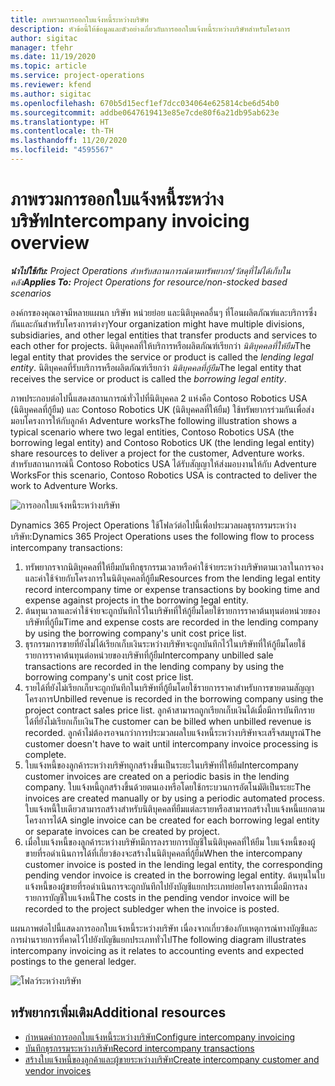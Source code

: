 ```yaml
---
title: ภาพรวมการออกใบแจ้งหนี้ระหว่างบริษัท
description: หัวข้อนี้ให้ข้อมูลและตัวอย่างเกี่ยวกับการออกใบแจ้งหนี้ระหว่างบริษัทสำหรับโครงการ
author: sigitac
manager: tfehr
ms.date: 11/19/2020
ms.topic: article
ms.service: project-operations
ms.reviewer: kfend
ms.author: sigitac
ms.openlocfilehash: 670b5d15ecf1ef7dcc034064e625814cbe6d54b0
ms.sourcegitcommit: addbe0647619413e85e7cde80f6a21db95ab623e
ms.translationtype: HT
ms.contentlocale: th-TH
ms.lasthandoff: 11/20/2020
ms.locfileid: "4595567"
---
```

# <a name="intercompany-invoicing-overview"></a><span data-ttu-id="ebced-103">ภาพรวมการออกใบแจ้งหนี้ระหว่างบริษัท</span><span class="sxs-lookup"><span data-stu-id="ebced-103">Intercompany invoicing overview</span></span>

<span data-ttu-id="ebced-104">_**นำไปใช้กับ:** Project Operations สำหรับสถานการณ์ตามทรัพยากร/วัสดุที่ไม่ได้เก็บในคลัง_</span><span class="sxs-lookup"><span data-stu-id="ebced-104">_**Applies To:** Project Operations for resource/non-stocked based scenarios_</span></span>

<span data-ttu-id="ebced-105">องค์กรของคุณอาจมีหลายแผนก บริษัท หน่วยย่อย และนิติบุคคลอื่นๆ ที่โอนผลิตภัณฑ์และบริการซึ่งกันและกันสำหรับโครงการต่างๆ</span><span class="sxs-lookup"><span data-stu-id="ebced-105">Your organization might have multiple divisions, subsidiaries, and other legal entities that transfer products and services to each other for projects.</span></span> <span data-ttu-id="ebced-106">นิติบุคคลที่ให้บริการหรือผลิตภัณฑ์เรียกว่า *นิติบุคคลที่ให้ยืม*</span><span class="sxs-lookup"><span data-stu-id="ebced-106">The legal entity that provides the service or product is called the *lending legal entity*.</span></span> <span data-ttu-id="ebced-107">นิติบุคคลที่รับบริการหรือผลิตภัณฑ์เรียกว่า *นิติบุคคลที่กู้ยืม*</span><span class="sxs-lookup"><span data-stu-id="ebced-107">The legal entity that receives the service or product is called the *borrowing legal entity*.</span></span>

<span data-ttu-id="ebced-108">ภาพประกอบต่อไปนี้แสดงสถานการณ์ทั่วไปที่นิติบุคคล 2 แห่งคือ Contoso Robotics USA (นิติบุคคลที่กู้ยืม) และ Contoso Robotics UK (นิติบุคคลที่ให้ยืม) ใช้ทรัพยากรร่วมกันเพื่อส่งมอบโครงการให้กับลูกค้า Adventure works</span><span class="sxs-lookup"><span data-stu-id="ebced-108">The following illustration shows a typical scenario where two legal entities, Contoso Robotics USA (the borrowing legal entity) and Contoso Robotics UK (the lending legal entity) share resources to deliver a project for the customer, Adventure works.</span></span> <span data-ttu-id="ebced-109">สำหรับสถานการณ์นี้ Contoso Robotics USA ได้รับสัญญาให้ส่งมอบงานให้กับ Adventure Works</span><span class="sxs-lookup"><span data-stu-id="ebced-109">For this scenario, Contoso Robotics USA is contracted to deliver the work to Adventure Works.</span></span>

![การออกใบแจ้งหนี้ระหว่างบริษัท](./media/IntercompanyScenario.png) 

<span data-ttu-id="ebced-111">Dynamics 365 Project Operations ใช้โฟลว์ต่อไปนี้เพื่อประมวลผลธุรกรรมระหว่างบริษัท:</span><span class="sxs-lookup"><span data-stu-id="ebced-111">Dynamics 365 Project Operations uses the following flow to process intercompany transactions:</span></span>

1. <span data-ttu-id="ebced-112">ทรัพยากรจากนิติบุคคลที่ให้ยืมบันทึกธุรกรรมเวลาหรือค่าใช้จ่ายระหว่างบริษัทตามเวลาในการจองและค่าใช้จ่ายกับโครงการในนิติบุคคลที่กู้ยืม</span><span class="sxs-lookup"><span data-stu-id="ebced-112">Resources from the lending legal entity record intercompany time or expense transactions by booking time and expense against projects in the borrowing legal entity.</span></span>
2. <span data-ttu-id="ebced-113">ต้นทุนเวลาและค่าใช้จ่ายจะถูกบันทึกไว้ในบริษัทที่ให้กู้ยืมโดยใช้รายการราคาต้นทุนต่อหน่วยของบริษัทที่กู้ยืม</span><span class="sxs-lookup"><span data-stu-id="ebced-113">Time and expense costs are recorded in the lending company by using the borrowing company's unit cost price list.</span></span>
3. <span data-ttu-id="ebced-114">ธุรกรรมการขายที่ยังไม่ได้เรียกเก็บเงินระหว่างบริษัทจะถูกบันทึกไว้ในบริษัทที่ให้กู้ยืมโดยใช้รายการราคาต้นทุนต่อหน่วยของบริษัทที่กู้ยืม</span><span class="sxs-lookup"><span data-stu-id="ebced-114">Intercompany unbilled sale transactions are recorded in the lending company by using the borrowing company's unit cost price list.</span></span>
4. <span data-ttu-id="ebced-115">รายได้ที่ยังไม่เรียกเก็บจะถูกบันทึกในบริษัทที่กู้ยืมโดยใช้รายการราคาสำหรับการขายตามสัญญาโครงการ</span><span class="sxs-lookup"><span data-stu-id="ebced-115">Unbilled revenue is recorded in the borrowing company using the project contract sales price list.</span></span> <span data-ttu-id="ebced-116">ลูกค้าสามารถถูกเรียกเก็บเงินได้เมื่อมีการบันทึกรายได้ที่ยังไม่เรียกเก็บเงิน</span><span class="sxs-lookup"><span data-stu-id="ebced-116">The customer can be billed when unbilled revenue is recorded.</span></span> <span data-ttu-id="ebced-117">ลูกค้าไม่ต้องรอจนกว่าการประมวลผลใบแจ้งหนี้ระหว่างบริษัทจะเสร็จสมบูรณ์</span><span class="sxs-lookup"><span data-stu-id="ebced-117">The customer doesn't have to wait until intercompany invoice processing is complete.</span></span>
5. <span data-ttu-id="ebced-118">ใบแจ้งหนี้ของลูกค้าระหว่างบริษัทถูกสร้างขึ้นเป็นระยะในบริษัทที่ให้ยืม</span><span class="sxs-lookup"><span data-stu-id="ebced-118">Intercompany customer invoices are created on a periodic basis in the lending company.</span></span> <span data-ttu-id="ebced-119">ใบแจ้งหนี้ถูกสร้างขึ้นด้วยตนเองหรือโดยใช้กระบวนการอัตโนมัติเป็นระยะ</span><span class="sxs-lookup"><span data-stu-id="ebced-119">The invoices are created manually or by using a periodic automated process.</span></span> <span data-ttu-id="ebced-120">ใบแจ้งหนี้ใบเดียวสามารถสร้างสำหรับนิติบุคคลที่ยืมแต่ละรายหรือสามารถสร้างใบแจ้งหนี้แยกตามโครงการได้</span><span class="sxs-lookup"><span data-stu-id="ebced-120">A single invoice can be created for each borrowing legal entity or separate invoices can be created by project.</span></span>
6. <span data-ttu-id="ebced-121">เมื่อใบแจ้งหนี้ของลูกค้าระหว่างบริษัทมีการลงรายการบัญชีในนิติบุคคลที่ให้ยืม ใบแจ้งหนี้ของผู้ขายที่รอดำเนินการได้ที่เกี่ยวข้องจะสร้างในนิติบุคคลที่กู้ยืม</span><span class="sxs-lookup"><span data-stu-id="ebced-121">When the intercompany customer invoice is posted in the lending legal entity, the corresponding pending vendor invoice is created in the borrowing legal entity.</span></span> <span data-ttu-id="ebced-122">ต้นทุนในใบแจ้งหนี้ของผู้ขายที่รอดำเนินการจะถูกบันทึกไปยังบัญชีแยกประเภทย่อยโครงการเมื่อมีการลงรายการบัญชีใบแจ้งหนี้</span><span class="sxs-lookup"><span data-stu-id="ebced-122">The costs in the pending vendor invoice will be recorded to the project subledger when the invoice is posted.</span></span>

<span data-ttu-id="ebced-123">แผนภาพต่อไปนี้แสดงการออกใบแจ้งหนี้ระหว่างบริษัท เนื่องจากเกี่ยวข้องกับเหตุการณ์ทางบัญชีและการผ่านรายการที่คาดไว้ไปยังบัญชีแยกประเภททั่วไป</span><span class="sxs-lookup"><span data-stu-id="ebced-123">The following diagram illustrates intercompany invoicing as it relates to accounting events and expected postings to the general ledger.</span></span>

![โฟลว์ระหว่างบริษัท](./media/IntercompanyFlow.png)

## <a name="additional-resources"></a><span data-ttu-id="ebced-125">ทรัพยากรเพิ่มเติม</span><span class="sxs-lookup"><span data-stu-id="ebced-125">Additional resources</span></span>

- [<span data-ttu-id="ebced-126">กำหนดค่าการออกใบแจ้งหนี้ระหว่างบริษัท</span><span class="sxs-lookup"><span data-stu-id="ebced-126">Configure intercompany invoicing</span></span>](configure-intercompany-invoicing.md)
- [<span data-ttu-id="ebced-127">บันทึกธุรกรรมระหว่างบริษัท</span><span class="sxs-lookup"><span data-stu-id="ebced-127">Record intercompany transactions</span></span>](create-intercompany-transactions.md)
- [<span data-ttu-id="ebced-128">สร้างใบแจ้งหนี้ของลูกค้าและผู้ขายระหว่างบริษัท</span><span class="sxs-lookup"><span data-stu-id="ebced-128">Create intercompany customer and vendor invoices</span></span>](create-intercompany-customer-vendor-invoices.md)
